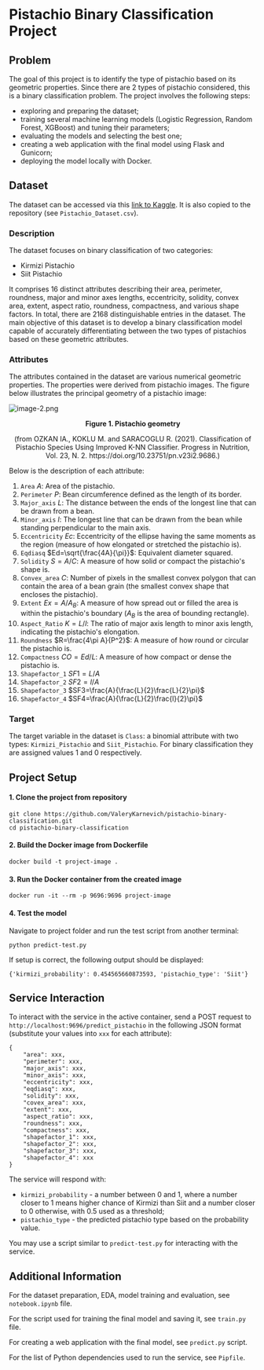 # Pistachio Binary Classification Project

## Problem

The goal of this project is to identify the type of pistachio based on its geometric properties. Since there are 2 types of pistachio considered, this is a binary classification problem. The project involves the following steps:
* exploring and preparing the dataset;
* training several machine learning models (Logistic Regression, Random Forest, XGBoost) and tuning their parameters;
* evaluating the models and selecting the best one;
* creating a web application with the final model using Flask and Gunicorn;
* deploying the model locally with Docker.

## Dataset

The dataset can be accessed via this [link to Kaggle](https://www.kaggle.com/datasets/belikesaif/16-attribute-pistachio-dataset/). It is also copied to the repository (see `Pistachio_Dataset.csv`).

### Description

The dataset focuses on binary classification of two categories:

* Kirmizi Pistachio  
* Siit Pistachio

It comprises 16 distinct attributes describing their area, perimeter, roundness, major and minor axes lengths, eccentricity, solidity, convex area, extent, aspect ratio, roundness, compactness, and various shape factors. In total, there are 2168 distinguishable entries in the dataset. The main objective of this dataset is to develop a binary classification model capable of accurately differentiating between the two types of pistachios based on these geometric attributes.

### Attributes

The attributes contained in the dataset are various numerical geometric properties. The properties were derived from pistachio images. The figure below illustrates the principal geometry of a pistachio image:

![image-2.png](attachment:image-2.png)

**<center>Figure 1. Pistachio geometry</center>**
<center>(from OZKAN IA., KOKLU M. and SARACOGLU R. (2021). Classification of Pistachio Species Using Improved K-NN Classifier. Progress in Nutrition, Vol. 23, N. 2. https://doi.org/10.23751/pn.v23i2.9686.)</center>

Below is the description of each attribute:
1. `Area` $A$: Area of the pistachio.
2. `Perimeter` $P$: Bean circumference defined as the length of its border.
3. `Major_axis` $L$: The distance between the ends of the longest line that can be drawn from a bean.
4. `Minor_axis` $l$: The longest line that can be drawn from the bean while standing perpendicular to the main axis.
5. `Eccentricity` $Ec$: Eccentricity of the ellipse having the same moments as the region (measure of how elongated or stretched the pistachio is).
6. `Eqdiasq` $Ed=\sqrt{\frac{4A}{\pi}}$: Equivalent diameter squared.
7. `Solidity` $S=A/C$: A measure of how solid or compact the pistachio's shape is.
8. `Convex_area` $C$: Number of pixels in the smallest convex polygon that can contain the area of a bean grain (the smallest convex shape that encloses the pistachio).
9. `Extent` $Ex=A/A_{B}$: A measure of how spread out or filled the area is within the pistachio's boundary ($A_{B}$ is the area of bounding rectangle).
10. `Aspect_Ratio` $K=L/l$: The ratio of major axis length to minor axis length, indicating the pistachio's elongation.
11. `Roundness` $R=\frac{4\pi A}{P^2}$: A measure of how round or circular the pistachio is.
12. `Compactness` $CO=Ed/L$: A measure of how compact or dense the pistachio is.
13. `Shapefactor_1` $SF1=L/A$
14. `Shapefactor_2` $SF2=l/A$
15. `Shapefactor_3` $SF3=\frac{A}{\frac{L}{2}\frac{L}{2}\pi}$
16. `Shapefactor_4` $SF4=\frac{A}{\frac{L}{2}\frac{l}{2}\pi}$

### Target

The target variable in the dataset is `Class`: a binomial attribute with two types: `Kirmizi_Pistachio` and `Siit_Pistachio`. For binary classification they are assigned values 1 and 0 respectively.

## Project Setup

#### 1. Clone the project from repository

```
git clone https://github.com/ValeryKarnevich/pistachio-binary-classification.git
cd pistachio-binary-classification
```

#### 2. Build the Docker image from Dockerfile

```
docker build -t project-image .
```

#### 3. Run the Docker container from the created image

```
docker run -it --rm -p 9696:9696 project-image
```

#### 4. Test the model

Navigate to project folder and run the test script from another terminal:

```
python predict-test.py
```

If setup is correct, the following output should be displayed:

```
{'kirmizi_probability': 0.454565660873593, 'pistachio_type': 'Siit'}
```

## Service Interaction 

To interact with the service in the active container, send a POST request to `http://localhost:9696/predict_pistachio` in the following JSON format (substitute your values into `xxx` for each attribute):

```
{
    "area": xxx,
    "perimeter": xxx,
    "major_axis": xxx,
    "minor_axis": xxx,
    "eccentricity": xxx,
    "eqdiasq": xxx,
    "solidity": xxx,
    "covex_area": xxx,
    "extent": xxx,
    "aspect_ratio": xxx,
    "roundness": xxx,
    "compactness": xxx,
    "shapefactor_1": xxx,
    "shapefactor_2": xxx,
    "shapefactor_3": xxx,
    "shapefactor_4": xxx
}
```

The service will respond with:  
* `kirmizi_probability` - a number between 0 and 1, where a number closer to 1 means higher chance of Kirmizi than Siit and a number closer to 0 otherwise, with 0.5 used as a threshold;  
* `pistachio_type` - the predicted pistachio type based on the probability value.

You may use a script similar to `predict-test.py` for interacting with the service.

## Additional Information

For the dataset preparation, EDA, model training and evaluation, see `notebook.ipynb` file.

For the script used for training the final model and saving it, see `train.py` file.

For creating a web application with the final model, see `predict.py` script.

For the list of Python dependencies used to run the service, see `Pipfile`.
